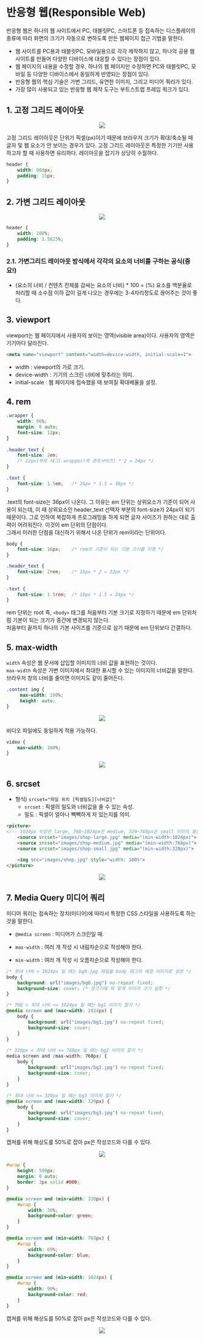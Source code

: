 # 반응형 웹(Responsible Web)
반응형 웹은 하나의 웹 사이트에서 PC, 태블릿PC, 스마트폰 등 접속하는 디스플레이의 종류에 따라 화면의 크기가 자동으로 변하도록 만든 웹페이지 접근 기법을 말한다.
- 웹 사이트를 PC용과 태블릿PC, 모바일용으로 각각 제작하지 않고, 하나의 공용 웹 사이트를 만들어 다양한 디바이스에 대응할 수 있다는 장점이 있다.
- 웹 페이지의 내용을 수정할 경우, 하나의 웹 페이지만 수정하면 PC와 태블릿PC, 모바일 등 다양한 디바이스에서 동일하게 반영되는 장점이 있다.
- 반응형 웹의 핵심 기술은 가변 그리드, 유연한 이미지, 그리고 미디어 쿼리가 있다.
- 가장 많이 사용되고 있는 반응형 웹 제작 도구는 부트스트랩 프레임 워크가 있다.



## 1. 고정 그리드 레이아웃

<p align="center"><img src="./images/210429/16.gif"></p>

고정 그리드 레이아웃은 단위가 픽셀(px)이기 때문에 브라우저 크기가 확대/축소될 때 글자 및 웹 요소가 안 보이는 경우가 있다. 고정 그리드 레이아웃은 특정한 기기만 사용하고자 할 때 사용하면 유리하다. 레이아웃을 잡기가 상당히 수월하다.

```css
header {
	width: 960px;
	padding: 15px;
}
```



## 2. 가변 그리드 레이아웃

<p align="center"><img src="./images/210429/17.gif"></p>

```css
header {
	width: 100%;
	padding: 1.5625%;
}
```

### 2.1. 가변그리드 레이아웃 방식에서 각각의 요소의 너비를 구하는 공식(중요!) 
* (요소의 너비 / 컨텐츠 전체를 감싸는 요소의 너비) * 100 = (%)
요소를 백분율로 처리할 때 소수점 이하 값이 길게 나오는 경우에는 3-4자리정도로 끊어주는 것이 좋다.   


## 3. viewport 
viewport는 웹 페이지에서 사용자의 보이는 영역(visible area)이다.
사용자의 영역은 기기마다 달라진다.

```html
<meta name="viewport" content="width=device-width, initial-scale=1">
```

- width : viewport의 가로 크기.
- device-width : 기기의 스크린 너비에 맞추라는 의미.
- initial-scale : 웹 페이지에 접속했을 때 보여질 확대배율을 설정. 


## 4. rem

```css
.wrapper {
	width: 96%;
	margin: 0 auto;
	font-size: 12px;
}
	
.header_text {
	font-size: 2em;	
	/* 12px(부모 태그(.wrapper)의 폰트사이즈) * 2 = 24px */
}
	
.text {
	font-size: 1.5em;	/* 24px * 1.5 = 36px */
}
```

.text의 font-size는 36px이 나온다. 그 이유는 em 단위는 상위요소가 기준이 되어 사용이 되는데, 이 때 상위요소인 header_text 선택자 부분의 font-size가 24px이 되기 때문이다. 그로 인하여 복잡하게 프로그래밍을 하게 되면 글자 사이즈가 원하는 대로 출력이 어려워진다. 이것이 em 단위의 단점이다.  
그래서 이러한 단점을 대신하기 위해서 나온 단위가 rem이라는 단위이다.  


```css
body {
	font-size: 16px;	/* rem의 기준이 되는 기본 크기를 지정 */
}

.header_text {
	font-size: 2rem;	/* 16px * 2 = 32px */
}
	
.text {
	font-size: 1.5rem;	/* 16px * 1.5 = 24px */
}
```

rem 단위는 root 즉, `<body>` 태그를 처음부터 기본 크기로 지정하기 때문에 em 단위처럼 기본이 되는 크기가 중간에 변경되지 않는다.  
처음부터 끝까지 하나의 기본 사이즈를 기준으로 삼기 때문에 em 단위보다 간결하다.  



## 5. max-width
`width` 속성은 웹 문서에 삽입할 이미지의 너비 값을 표현하는 것이다.  
`max-width` 속성은 가변 이미지에서 최대한 표시할 수 있는 이미지의 너비값을 말한다. 브라우저 창의 너비를 줄이면 이미지도 같이 줄어든다.

```css
.content img {
	 max-width: 100%;
	 height: auto;
}
```


<p align="center"><img src="./images/210430/00.gif"></p>



비디오 파일에도 동일하게 적용 가능하다.

```css
video {
	max-width: 100%;
}
```


<p align="center"><img src="./images/210430/02.gif"></p>



## 6. srcset
* 형식) `srcset="파일 위치 [픽셀밀도][너비값]"`
	- `srcset` : 픽셀의 밀도와 너비값을 줄 수 있는 속성.
	- 밀도 : 픽셀이 얼마나 빽빽하게 차 있는지를 의미.


```html
<picture>
<!-- 1024px 이상은 large, 768~1024px은 medium, 320~768px은 small 이미지 표출  -->
	<source srcset="images/shop-large.jpg" media="(min-width:1024px)">
	<source srcset="images/shop-medium.jpg" media="(min-width:768px)">	
	<source srcset="images/shop-small.jpg" media="(min-width:320px)">
			
	<img src="images/shop.jpg" style="width: 100%">	
</picture>
```


<p align="center"><img src="./images/210430/01.gif"></p>



## 7. Media Query 미디어 쿼리
미디어 쿼리는 접속하는 장치(미디어)에 따라서 특정한 CSS 스타일을 사용하도록 하는 것을 말한다.

* `@media screen` : 미디어가 스크린일 때.

* `max-width` : 여러 개 작성 시 내림차순으로 작성해야 한다.
* `min-width` : 여러 개 작성 시 오름차순으로 작성해야 한다.


```css
/* 최대 너비 > 1024px 일 때는 bg0.jpg 파일을 body 태그의 배경 이미지로 설정 */
body {
	background: url("images/bg0.jpg") no-repeat fixed;
	background-size: cover;	/* 창크기에 딱 맞게 이미지 크기 설정 */
}

/* 768 < 최대 너비 <= 1024px 일 때는 bg1 이미지 깔기 */
@media screen and (max-width: 1024px) {
	body {
		background: url("images/bg1.jpg") no-repeat fixed;
		background-size: cover;
	}
}
	
/* 320px < 최대 너비 <= 768px 일 때는 bg2 이미지 깔기 */
media screen and (max-width: 768px) {
	body {
		background: url("images/bg2.jpg") no-repeat fixed;
		background-size: cover;
	}
}
	
/* 최대 너비 <= 320px 일 때는 bg3 이미지 깔기 */
@media screen and (max-width: 320px) {
	body {
		background: url("images/bg3.jpg") no-repeat fixed;
		background-size: cover;
	}
}
```


캡쳐를 위해 해상도를 50%로 잡아 px은 작성코드와 다를 수 있다.  
<p align="center"><img src="./images/210430/03.gif"></p>



```css
#wrap {
	height: 500px;
	margin: 0 auto;
	border: 3px solid #000;
}

@media screen and (min-width: 320px) {
	#wrap {
		width: 30%;
		background-color: green;
	}
} 

@media screen and (min-width: 768px) {
	#wrap {
		width: 60%;
		background-color: blue;
	}
}

@media screen and (min-width: 1024px) {
	#wrap {
		width: 90%;
		background-color: red;
	}
}
```


캡쳐를 위해 해상도를 50%로 잡아 px은 작성코드와 다를 수 있다.  
<p align="center"><img src="./images/210430/04.gif"></p>





